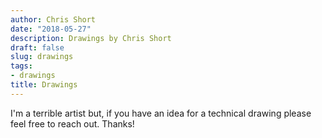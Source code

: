 ```yaml
---
author: Chris Short
date: "2018-05-27"
description: Drawings by Chris Short
draft: false
slug: drawings
tags:
- drawings
title: Drawings
---
```


I'm a terrible artist but, if you have an idea for a technical drawing please feel free to reach out. Thanks!
